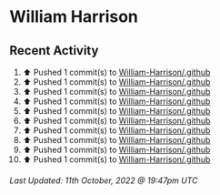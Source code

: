 # William Harrison

## Recent Activity

<!--RECENT_ACTIVITY:start-->
1. ⬆️ Pushed 1 commit(s) to [William-Harrison/.github](https://github.com/William-Harrison/.github)
2. ⬆️ Pushed 1 commit(s) to [William-Harrison/.github](https://github.com/William-Harrison/.github)
3. ⬆️ Pushed 1 commit(s) to [William-Harrison/.github](https://github.com/William-Harrison/.github)
4. ⬆️ Pushed 1 commit(s) to [William-Harrison/.github](https://github.com/William-Harrison/.github)
5. ⬆️ Pushed 1 commit(s) to [William-Harrison/.github](https://github.com/William-Harrison/.github)
6. ⬆️ Pushed 1 commit(s) to [William-Harrison/.github](https://github.com/William-Harrison/.github)
7. ⬆️ Pushed 1 commit(s) to [William-Harrison/.github](https://github.com/William-Harrison/.github)
8. ⬆️ Pushed 1 commit(s) to [William-Harrison/.github](https://github.com/William-Harrison/.github)
9. ⬆️ Pushed 1 commit(s) to [William-Harrison/.github](https://github.com/William-Harrison/.github)
10. ⬆️ Pushed 1 commit(s) to [William-Harrison/.github](https://github.com/William-Harrison/.github)
<!--RECENT_ACTIVITY:end-->

<!--RECENT_ACTIVITY:last_update-->
###### Last Updated: 11th October, 2022 @ 19:47pm UTC
<!--RECENT_ACTIVITY:last_update_end-->
